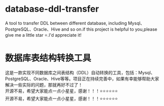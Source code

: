 # database-ddl-transfer
A tool to transfer DDL between different database, including Mysql、PostgreSQL、Oracle、Hive and so on.if this project is helpful to you,please give me a little star ⭐.I'd appreciate it!
# 数据库表结构转换工具
这是一款实现不同数据库之间表结构（DDL）自动转换的工具，包括：Mysql、PostgreSQL、Oracle、Hive等等。项目正在持续完善中，如果有幸能够帮助大家解决一些实际的问题，那就再好不过了！<br/>开源不易，希望大家能点一点小星星，感谢！！！⭐⭐⭐⭐⭐⭐<br/>开源不易，希望大家能点一点小星星，感谢！！！⭐⭐⭐⭐⭐⭐
